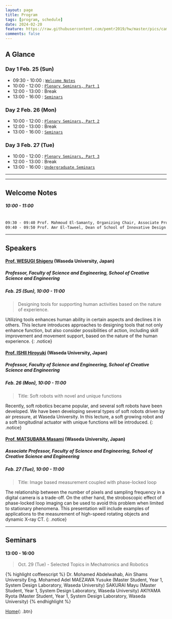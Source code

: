 ```yaml
---
layout: page
title: Program
tags: [program, schedule]
date: 2024-02-20
feature: https://raw.githubusercontent.com/pemtr2019/hw/master/pics/campushq2.jpg
comments: false
---
```



## A Glance

### Day 1 Feb. 25 (Sun)

* 09:30 - 10:00 : [`Welcome Notes`](#welcome-notes)
* 10:00 - 12:00 : [`Plenary Seminars, Part 1`](#prof-wesugi-shigeru-waseda-university-japan)
* 12:00 - 13:00 : Break
* 13:00 - 16:00 : [`Seminars`](#prof-miyashita-tomoyuki-waseda-university-japan)

### Day 2 Feb. 26 (Mon)

* 10:00 - 12:00 : [`Plenary Seminars, Part 2`](#prof-ishii-hiroyuki-waseda-university-japan)
* 12:00 - 13:00 : Break
* 13:00 - 16:00 : [`Seminars`](#tutorials)

### Day 3 Feb. 27 (Tue)

* 10:00 - 12:00 : [`Plenary Seminars, Part 3`](#prof-matsubara-masami-waseda-university-japan)
* 12:00 - 13:00 : Break
* 13:00 - 16:00 : [`Undergraduate Seminars`](#laboratory-sessions)

---
---

## Welcome Notes
##### 10:00 - 11:00

~~~ html

09:30 - 09:40 Prof. Mahmoud El-Samanty, Organizing Chair, Associate Professor at The Department of Mechatronics and Robotics, E-JUST
09:40 - 09:50 Prof. Amr El-Taweel, Dean of School of Innovative Design Engineering, E-JUST

~~~

---


## Speakers


#### [Prof. WESUGI Shigeru](https://www.wesugi.mech.waseda.ac.jp) (Waseda University, Japan)
##### Professor, Faculty of Science and Engineering, School of Creative Science and Engineering
##### Feb. 25 (Sun), 10:00 - 11:00
> Designing tools for supporting human activities based on the nature of experience.

Utilizing tools enhances human ability in certain aspects and declines it in others. This lecture introduces approaches to designing tools that not only enhance function, but also consider possibilities of action, including skill improvement and movement support, based on the nature of the human experience.
{: .notice}
 


#### [Prof. ISHII Hiroyuki](http://www.ishii.mmech.waseda.ac.jp/) (Waseda University, Japan)
##### Professor, Faculty of Science and Engineering, School of Creative Science and Engineering
##### Feb. 26 (Mon), 10:00 - 11:00

> Title: Soft robots with novel and unique functions

Recently, soft robotics became popular, and several soft robots have been developed. We have been developing several types of soft robots driven by air pressure, at Waseda University. In this lecture, a soft growing robot and a soft longitudinal actuator with unique functions will be introduced.
{: .notice}



#### [Prof. MATSUBARA Masami]() (Waseda University, Japan)
##### Associate Professor, Faculty of Science and Engineering, School of Creative Science and Engineering
##### Feb. 27 (Tue), 10:00 - 11:00

> Title: Image based measurement coupled with phase-locked loop

The relationship between the number of pixels and sampling frequency in a digital camera is a trade-off. On the other hand, the stroboscopic effect of phase-locked loop imaging can be used to avoid this problem when limited to stationary phenomena. This presentation will include examples of applications to the measurement of high-speed rotating objects and dynamic X-ray CT.
{: .notice}



---


## Seminars
#### 13:00 - 16:00

> Oct. 29 (Tue) - Selected Topics in Mechatronics and Robotics

{% highlight coffeescript %}
Dr. Mohamed Abdelwahab, Ain Shams University
Eng. Mohamed Adel
MAEZAWA Yusuke (Master Student, Year 1, System Design Laboratory, Waseda University)
SAKURAI Mayu (Master Student, Year 1, System Design Laboratory, Waseda University)
AKIYAMA Ryota (Master Student, Year 1, System Design Laboratory, Waseda University)
{% endhighlight %}




[Home](https://pemtr2024.github.io){: .btn}

